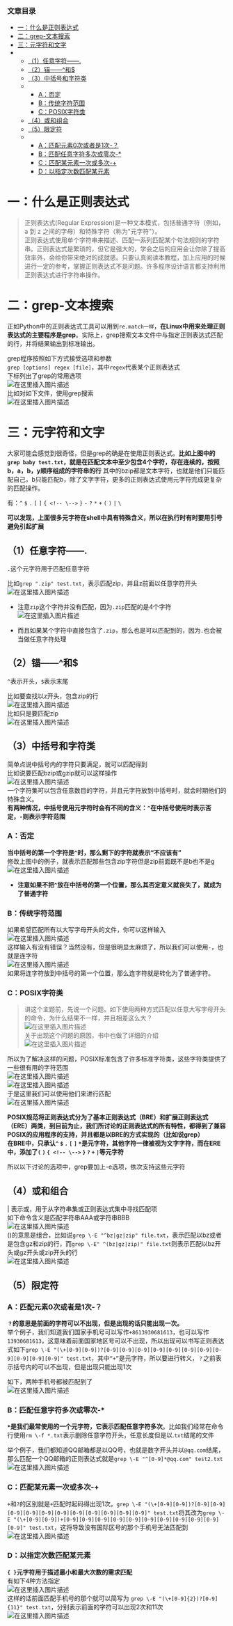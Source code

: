  

### 文章目录

- [一：什么是正则表达式](#_2)
- [二：grep-文本搜索](#grep_7)
- [三：元字符和文字](#_17)
- - [（1）任意字符——.](#1_24)
  - [（2）锚——\^和\$](#2_35)
  - [（3）中括号和字符类](#3_42)
  - - [A：否定](#A_49)
    - [B：传统字符范围](#B_57)
    - [C：POSIX字符类](#CPOSIX_64)
  - [（4）或和组合](#4_82)
  - [（5）限定符](#5_89)
  - - [A：匹配元素0次或者是1次-？](#A01_90)
    - [B：匹配任意字符多次或零次-\*](#B_96)
    - [C：匹配某元素一次或多次-+](#C_102)
    - [D：以指定次数匹配某元素](#D_105)

# 一：什么是正则表达式

> 正则表达式\(Regular Expression\)是一种文本模式，包括普通字符（例如，a 到 z 之间的字母）和特殊字符（称为"元字符"）。  
> 正则表达式使用单个字符串来描述、匹配一系列匹配某个句法规则的字符串。正则表达式是繁琐的，但它是强大的，学会之后的应用会让你除了提高效率外，会给你带来绝对的成就感。只要认真阅读本教程，加上应用的时候进行一定的参考，掌握正则表达式不是问题。许多程序设计语言都支持利用正则表达式进行字符串操作。

# 二：grep-文本搜索

正如Python中的正则表达式工具可以用到`re.match一样`，**在Linux中用来处理正则表达式的主要程序是grep**。实际上，grep搜索文本文件中与指定正则表达式匹配的行，并将结果输出到标准输出。

grep程序按照如下方式接受选项和参数  
`grep [options] regex [file]`，其中`regex`代表某个正则表达式  
下标列出了grep的常用选项  
![在这里插入图片描述](https://ziquyun.com/main/csdn/img?url=https%3A%2F%2Fimg-blog.csdnimg.cn%2F20210319190615193.png%3Fx-oss-process%3Dimage%2Fwatermark%2Ctype_ZmFuZ3poZW5naGVpdGk%2Cshadow_10%2Ctext_aHR0cHM6Ly9ibG9nLmNzZG4ubmV0L3FxXzM5MTgzMDM0%2Csize_16%2Ccolor_FFFFFF%2Ct_70&rfUrl=https%3A%2F%2Fzhangxing-tech.blog.csdn.net%2Farticle%2Fdetails%2F115013650)  
比如对如下文件，使用grep搜索  
![在这里插入图片描述](https://ziquyun.com/main/csdn/img?url=https%3A%2F%2Fimg-blog.csdnimg.cn%2F20210319190947605.png%3Fx-oss-process%3Dimage%2Fwatermark%2Ctype_ZmFuZ3poZW5naGVpdGk%2Cshadow_10%2Ctext_aHR0cHM6Ly9ibG9nLmNzZG4ubmV0L3FxXzM5MTgzMDM0%2Csize_16%2Ccolor_FFFFFF%2Ct_70&rfUrl=https%3A%2F%2Fzhangxing-tech.blog.csdn.net%2Farticle%2Fdetails%2F115013650)

# 三：元字符和文字

大家可能会感觉到很奇怪，但是grep的确是在使用正则表达式。**比如上图中的`grep baby test.txt`，就是在匹配文本中至少包含4个字符，存在连续的，按照b，a，b，y顺序组成的字符串的行** 其中的bzip都是文本字符，也就是他们只能匹配自己，b只能匹配b，除了文字字符，更多的正则表达式使用元字符完成更复杂的匹配操作。

有：`^` `$` `.` `[` `]` `{ <!-- \-->` `}` `-` `?` `*` `+` `(` `)` `|` `\`

**可以发现，上面很多元字符在shell中具有特殊含义，所以在执行时有时要用引号避免引起扩展**

## （1）任意字符——.

`.`这个元字符用于匹配任意字符

比如`grep ".zip" test.txt`，表示匹配zip，并且z前面以任意字符开头  
![在这里插入图片描述](https://ziquyun.com/main/csdn/img?url=https%3A%2F%2Fimg-blog.csdnimg.cn%2F20210319192028982.png%3Fx-oss-process%3Dimage%2Fwatermark%2Ctype_ZmFuZ3poZW5naGVpdGk%2Cshadow_10%2Ctext_aHR0cHM6Ly9ibG9nLmNzZG4ubmV0L3FxXzM5MTgzMDM0%2Csize_16%2Ccolor_FFFFFF%2Ct_70&rfUrl=https%3A%2F%2Fzhangxing-tech.blog.csdn.net%2Farticle%2Fdetails%2F115013650)

- 注意`zip`这个字符并没有匹配，因为`.zip`匹配的是4个字符  
  ![在这里插入图片描述](https://ziquyun.com/main/csdn/img?url=https%3A%2F%2Fimg-blog.csdnimg.cn%2F20210319192147451.png%3Fx-oss-process%3Dimage%2Fwatermark%2Ctype_ZmFuZ3poZW5naGVpdGk%2Cshadow_10%2Ctext_aHR0cHM6Ly9ibG9nLmNzZG4ubmV0L3FxXzM5MTgzMDM0%2Csize_16%2Ccolor_FFFFFF%2Ct_70&rfUrl=https%3A%2F%2Fzhangxing-tech.blog.csdn.net%2Farticle%2Fdetails%2F115013650)

- 而且如果某个字符中直接包含了`.zip`，那么也是可以匹配到的，因为`.`也会被当做任意字符处理

## （2）锚——\^和\$

`^`表示开头，`$`表示末尾

比如要查找以z开头，包含zip的行  
![在这里插入图片描述](https://ziquyun.com/main/csdn/img?url=https%3A%2F%2Fimg-blog.csdnimg.cn%2F20210319192646308.png%3Fx-oss-process%3Dimage%2Fwatermark%2Ctype_ZmFuZ3poZW5naGVpdGk%2Cshadow_10%2Ctext_aHR0cHM6Ly9ibG9nLmNzZG4ubmV0L3FxXzM5MTgzMDM0%2Csize_16%2Ccolor_FFFFFF%2Ct_70&rfUrl=https%3A%2F%2Fzhangxing-tech.blog.csdn.net%2Farticle%2Fdetails%2F115013650)  
比如只是要匹配zip  
![在这里插入图片描述](https://ziquyun.com/main/csdn/img?url=https%3A%2F%2Fimg-blog.csdnimg.cn%2F20210319192724221.png%3Fx-oss-process%3Dimage%2Fwatermark%2Ctype_ZmFuZ3poZW5naGVpdGk%2Cshadow_10%2Ctext_aHR0cHM6Ly9ibG9nLmNzZG4ubmV0L3FxXzM5MTgzMDM0%2Csize_16%2Ccolor_FFFFFF%2Ct_70&rfUrl=https%3A%2F%2Fzhangxing-tech.blog.csdn.net%2Farticle%2Fdetails%2F115013650)

## （3）中括号和字符类

简单点说中括号内的字符只要满足，就可以匹配得到  
比如说要匹配bzip或gzip就可以这样操作  
![在这里插入图片描述](https://ziquyun.com/main/csdn/img?url=https%3A%2F%2Fimg-blog.csdnimg.cn%2F20210319193214819.png%3Fx-oss-process%3Dimage%2Fwatermark%2Ctype_ZmFuZ3poZW5naGVpdGk%2Cshadow_10%2Ctext_aHR0cHM6Ly9ibG9nLmNzZG4ubmV0L3FxXzM5MTgzMDM0%2Csize_16%2Ccolor_FFFFFF%2Ct_70&rfUrl=https%3A%2F%2Fzhangxing-tech.blog.csdn.net%2Farticle%2Fdetails%2F115013650)  
一个字符集可以包含任意数目的字符，并且元字符放到中括号时，就会时期他们的特殊含义。  
**有两种情况，中括号使用元字符时会有不同的含义：`^`在中括号使用时表示否定，`-`则表示字符范围**

### A：否定

**当中括号的第一个字符是`^`时，那么剩下的字符就表示“不应该有”**  
修改上图中的例子，就表示匹配那些包含zip字符但是zip前面既不是b也不是g  
![在这里插入图片描述](https://ziquyun.com/main/csdn/img?url=https%3A%2F%2Fimg-blog.csdnimg.cn%2F20210319193905467.png%3Fx-oss-process%3Dimage%2Fwatermark%2Ctype_ZmFuZ3poZW5naGVpdGk%2Cshadow_10%2Ctext_aHR0cHM6Ly9ibG9nLmNzZG4ubmV0L3FxXzM5MTgzMDM0%2Csize_16%2Ccolor_FFFFFF%2Ct_70&rfUrl=https%3A%2F%2Fzhangxing-tech.blog.csdn.net%2Farticle%2Fdetails%2F115013650)

- **注意如果不把`^`放在中括号的第一个位置，那么其否定意义就丧失了，就成为了普通字符**

### B：传统字符范围

如果希望匹配所有以大写字母开头的文件，你可以这样输入  
![在这里插入图片描述](https://ziquyun.com/main/csdn/img?url=https%3A%2F%2Fimg-blog.csdnimg.cn%2F20210319194425181.png%3Fx-oss-process%3Dimage%2Fwatermark%2Ctype_ZmFuZ3poZW5naGVpdGk%2Cshadow_10%2Ctext_aHR0cHM6Ly9ibG9nLmNzZG4ubmV0L3FxXzM5MTgzMDM0%2Csize_16%2Ccolor_FFFFFF%2Ct_70&rfUrl=https%3A%2F%2Fzhangxing-tech.blog.csdn.net%2Farticle%2Fdetails%2F115013650)  
这样输入有没有错误？当然没有，但是很明显太麻烦了，所以我们可以使用`-`，也就是连字符  
![在这里插入图片描述](https://ziquyun.com/main/csdn/img?url=https%3A%2F%2Fimg-blog.csdnimg.cn%2F20210319194526680.png&rfUrl=https%3A%2F%2Fzhangxing-tech.blog.csdn.net%2Farticle%2Fdetails%2F115013650)  
如果将连字符放到中括号的第一个位置，那么连字符就是转化为了普通字符。

### C：POSIX字符类

> 讲这个主题前，先说一个问题。如下使用两种方式匹配以任意大写字母开头的命令，为什么结果不一样，并且相差这么大？  
> ![在这里插入图片描述](https://ziquyun.com/main/csdn/img?url=https%3A%2F%2Fimg-blog.csdnimg.cn%2F20210319200536404.png%3Fx-oss-process%3Dimage%2Fwatermark%2Ctype_ZmFuZ3poZW5naGVpdGk%2Cshadow_10%2Ctext_aHR0cHM6Ly9ibG9nLmNzZG4ubmV0L3FxXzM5MTgzMDM0%2Csize_16%2Ccolor_FFFFFF%2Ct_70&rfUrl=https%3A%2F%2Fzhangxing-tech.blog.csdn.net%2Farticle%2Fdetails%2F115013650)  
> 关于出现这个问题的原因，书中也做了详细的介绍  
> ![在这里插入图片描述](https://ziquyun.com/main/csdn/img?url=https%3A%2F%2Fimg-blog.csdnimg.cn%2F20210319200732649.png%3Fx-oss-process%3Dimage%2Fwatermark%2Ctype_ZmFuZ3poZW5naGVpdGk%2Cshadow_10%2Ctext_aHR0cHM6Ly9ibG9nLmNzZG4ubmV0L3FxXzM5MTgzMDM0%2Csize_16%2Ccolor_FFFFFF%2Ct_70&rfUrl=https%3A%2F%2Fzhangxing-tech.blog.csdn.net%2Farticle%2Fdetails%2F115013650)

所以为了解决这样的问题，POSIX标准包含了许多标准字符类，这些字符类提供了一些很有用的字符范围  
![在这里插入图片描述](https://ziquyun.com/main/csdn/img?url=https%3A%2F%2Fimg-blog.csdnimg.cn%2F20210319200849614.png%3Fx-oss-process%3Dimage%2Fwatermark%2Ctype_ZmFuZ3poZW5naGVpdGk%2Cshadow_10%2Ctext_aHR0cHM6Ly9ibG9nLmNzZG4ubmV0L3FxXzM5MTgzMDM0%2Csize_16%2Ccolor_FFFFFF%2Ct_70&rfUrl=https%3A%2F%2Fzhangxing-tech.blog.csdn.net%2Farticle%2Fdetails%2F115013650)  
![在这里插入图片描述](https://ziquyun.com/main/csdn/img?url=https%3A%2F%2Fimg-blog.csdnimg.cn%2F20210319200900129.png%3Fx-oss-process%3Dimage%2Fwatermark%2Ctype_ZmFuZ3poZW5naGVpdGk%2Cshadow_10%2Ctext_aHR0cHM6Ly9ibG9nLmNzZG4ubmV0L3FxXzM5MTgzMDM0%2Csize_16%2Ccolor_FFFFFF%2Ct_70&rfUrl=https%3A%2F%2Fzhangxing-tech.blog.csdn.net%2Farticle%2Fdetails%2F115013650)  
于是这里我们可以使用他们来进行匹配  
![在这里插入图片描述](https://ziquyun.com/main/csdn/img?url=https%3A%2F%2Fimg-blog.csdnimg.cn%2F20210319201119624.png%3Fx-oss-process%3Dimage%2Fwatermark%2Ctype_ZmFuZ3poZW5naGVpdGk%2Cshadow_10%2Ctext_aHR0cHM6Ly9ibG9nLmNzZG4ubmV0L3FxXzM5MTgzMDM0%2Csize_16%2Ccolor_FFFFFF%2Ct_70&rfUrl=https%3A%2F%2Fzhangxing-tech.blog.csdn.net%2Farticle%2Fdetails%2F115013650)

**POSIX规范将正则表达式分为了基本正则表达式（BRE）和扩展正则表达式（ERE）两类，到目前为止，我们所讨论的正则表达式的所有特性，都得到了兼容POSIX的应用程序的支持，并且都是以BRE的方式实现的（比如说grep）  
在BRE中，只承认`^` `$` `.` `[` `]` `*`是元字符，其他字符一律被视为文字字符，而在ERE中，添加了`(` `)` `{ <!-- \-->` `}` `?` `+` `|`等元字符**

所以以下讨论的选项中，grep要加上-e选项，依次支持这些元字符

## （4）或和组合

| 表示或，用于从字符串集或正则表达式集中寻找匹配项  
如下命令含义是匹配字符串AAA或字符串BBB  
![在这里插入图片描述](https://ziquyun.com/main/csdn/img?url=https%3A%2F%2Fimg-blog.csdnimg.cn%2F20210321220500254.png%3Fx-oss-process%3Dimage%2Fwatermark%2Ctype_ZmFuZ3poZW5naGVpdGk%2Cshadow_10%2Ctext_aHR0cHM6Ly9ibG9nLmNzZG4ubmV0L3FxXzM5MTgzMDM0%2Csize_16%2Ccolor_FFFFFF%2Ct_70&rfUrl=https%3A%2F%2Fzhangxing-tech.blog.csdn.net%2Farticle%2Fdetails%2F115013650)  
\(\)的意思是组合，比如说`grep \-E "^bz|gz|zip" file.txt`，表示匹配以bz或者是包含gz和zip的行，而`grep \-E" ^(bz|gz|zip)" file.txt`则表示匹配以bz开头或gz开头或zip开头的行  
![在这里插入图片描述](https://ziquyun.com/main/csdn/img?url=https%3A%2F%2Fimg-blog.csdnimg.cn%2F20210321221521216.png%3Fx-oss-process%3Dimage%2Fwatermark%2Ctype_ZmFuZ3poZW5naGVpdGk%2Cshadow_10%2Ctext_aHR0cHM6Ly9ibG9nLmNzZG4ubmV0L3FxXzM5MTgzMDM0%2Csize_16%2Ccolor_FFFFFF%2Ct_70&rfUrl=https%3A%2F%2Fzhangxing-tech.blog.csdn.net%2Farticle%2Fdetails%2F115013650)

## （5）限定符

### A：匹配元素0次或者是1次-？

**`？`的意思是前面的字符可以不出现，但是出现的话只能出现一次。**  
举个例子，我们知道我们国家手机号可以写作`+8613930681613`，也可以写作`13930681613`，这意味着前面国家地区号可以不出现，所以出现可以书写正则表达式如下`grep \-E "(\+[0-9][0-9])?[0-9][0-9][0-9][0-9][0-9][0-9][0-9][0-9][0-9][0-9][0-9]" test.txt`，其中`“+”`是元字符，所以要进行转义，`？`之前表示括号内的可以不出现，但是出现只能出现1次

如下，两种手机号都被匹配到了  
![在这里插入图片描述](https://ziquyun.com/main/csdn/img?url=https%3A%2F%2Fimg-blog.csdnimg.cn%2F20210323133239910.png%3Fx-oss-process%3Dimage%2Fwatermark%2Ctype_ZmFuZ3poZW5naGVpdGk%2Cshadow_10%2Ctext_aHR0cHM6Ly9ibG9nLmNzZG4ubmV0L3FxXzM5MTgzMDM0%2Csize_16%2Ccolor_FFFFFF%2Ct_70&rfUrl=https%3A%2F%2Fzhangxing-tech.blog.csdn.net%2Farticle%2Fdetails%2F115013650)

### B：匹配任意字符多次或零次-\*

**`*`是我们最常使用的一个元字符，它表示匹配任意字符多次**。比如我们经常在命令行使用`rm \-f *.txt`表示删除任意字符开头，任意长度但是以.`txt`结尾的文件

举个例子，我们都知道QQ邮箱都是以QQ号，也就是数字开头并以`@qq.com`结尾，那么匹配一个QQ邮箱的正则表达式就是`grep \-E "^[0-9]*@qq.com" test2.txt`  
![在这里插入图片描述](https://ziquyun.com/main/csdn/img?url=https%3A%2F%2Fimg-blog.csdnimg.cn%2F20210323134424953.png%3Fx-oss-process%3Dimage%2Fwatermark%2Ctype_ZmFuZ3poZW5naGVpdGk%2Cshadow_10%2Ctext_aHR0cHM6Ly9ibG9nLmNzZG4ubmV0L3FxXzM5MTgzMDM0%2Csize_16%2Ccolor_FFFFFF%2Ct_70&rfUrl=https%3A%2F%2Fzhangxing-tech.blog.csdn.net%2Farticle%2Fdetails%2F115013650)

### C：匹配某元素一次或多次-+

`+`和`?`的区别就是`+`匹配时起码得出现1次。`grep \-E "(\+[0-9][0-9])?[0-9][0-9][0-9][0-9][0-9][0-9][0-9][0-9][0-9][0-9][0-9]" test.txt`将其改为`grep \-E "(\+[0-9][0-9])+[0-9][0-9][0-9][0-9][0-9][0-9][0-9][0-9][0-9][0-9][0-9]" test.txt`，这将导致没有国际区号的那个手机号无法匹配到  
![在这里插入图片描述](https://ziquyun.com/main/csdn/img?url=https%3A%2F%2Fimg-blog.csdnimg.cn%2F20210323135034150.png%3Fx-oss-process%3Dimage%2Fwatermark%2Ctype_ZmFuZ3poZW5naGVpdGk%2Cshadow_10%2Ctext_aHR0cHM6Ly9ibG9nLmNzZG4ubmV0L3FxXzM5MTgzMDM0%2Csize_16%2Ccolor_FFFFFF%2Ct_70&rfUrl=https%3A%2F%2Fzhangxing-tech.blog.csdn.net%2Farticle%2Fdetails%2F115013650)

### D：以指定次数匹配某元素

**`{ }`元字符用于描述最小和最大次数的需求匹配**  
有如下4种方法指定  
![在这里插入图片描述](https://ziquyun.com/main/csdn/img?url=https%3A%2F%2Fimg-blog.csdnimg.cn%2F20210323135508308.png%3Fx-oss-process%3Dimage%2Fwatermark%2Ctype_ZmFuZ3poZW5naGVpdGk%2Cshadow_10%2Ctext_aHR0cHM6Ly9ibG9nLmNzZG4ubmV0L3FxXzM5MTgzMDM0%2Csize_16%2Ccolor_FFFFFF%2Ct_70&rfUrl=https%3A%2F%2Fzhangxing-tech.blog.csdn.net%2Farticle%2Fdetails%2F115013650)  
这样的话前面匹配手机号的那个就可以简写为 `grep \-E "(\+[0-9]{2})?[0-9]{11}" test.txt`，分别表示前面的字符可以出现2次和11次  
![在这里插入图片描述](https://ziquyun.com/main/csdn/img?url=https%3A%2F%2Fimg-blog.csdnimg.cn%2F20210323135818813.png%3Fx-oss-process%3Dimage%2Fwatermark%2Ctype_ZmFuZ3poZW5naGVpdGk%2Cshadow_10%2Ctext_aHR0cHM6Ly9ibG9nLmNzZG4ubmV0L3FxXzM5MTgzMDM0%2Csize_16%2Ccolor_FFFFFF%2Ct_70&rfUrl=https%3A%2F%2Fzhangxing-tech.blog.csdn.net%2Farticle%2Fdetails%2F115013650)